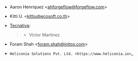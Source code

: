 - Aaron Henriquez \<<ahforgeflow@forgeflow.com>\>

- Kitti U. \<<kittiu@ecosoft.co.th>\>

- [Tecnativa](https://www.tecnativa.com):

  > - Víctor Martínez

- Foram Shah \<<foram.shah@initos.com>\>
- `Heliconia Solutions Pvt. Ltd. <https://www.heliconia.io>`_
